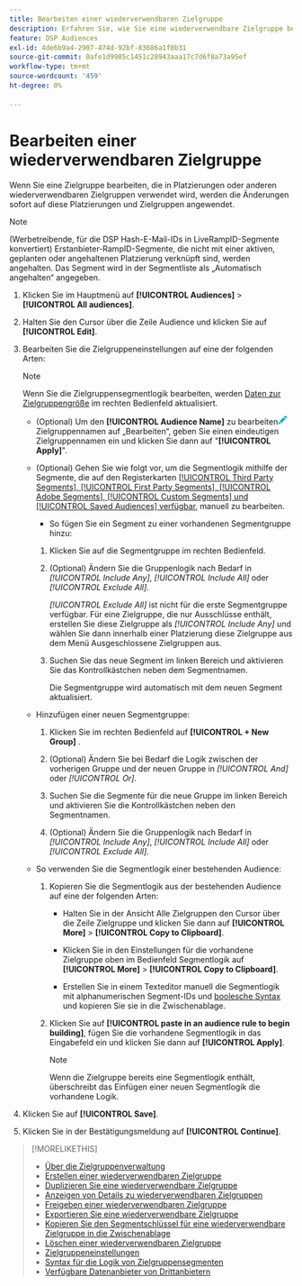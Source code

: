 ```yaml
---
title: Bearbeiten einer wiederverwendbaren Zielgruppe
description: Erfahren Sie, wie Sie eine wiederverwendbare Zielgruppe bearbeiten.
feature: DSP Audiences
exl-id: 4de6b9a4-2907-474d-92bf-83686a1f0b31
source-git-commit: 0afe1d9985c1451c28943aaa17c7d6f8a73a95ef
workflow-type: tm+mt
source-wordcount: '459'
ht-degree: 0%

---
```


# Bearbeiten einer wiederverwendbaren Zielgruppe

Wenn Sie eine Zielgruppe bearbeiten, die in Platzierungen oder anderen wiederverwendbaren Zielgruppen verwendet wird, werden die Änderungen sofort auf diese Platzierungen und Zielgruppen angewendet.<!-- verify -->

>[!NOTE]
>
>(Werbetreibende, für die DSP Hash-E-Mail-IDs in LiveRampID-Segmente konvertiert) Erstanbieter-RampID-Segmente, die nicht mit einer aktiven, geplanten oder angehaltenen Platzierung verknüpft sind, werden angehalten. Das Segment wird in der Segmentliste als „Automatisch angehalten“ angegeben.

1. Klicken Sie im Hauptmenü auf **[!UICONTROL Audiences]** > **[!UICONTROL All audiences]**.

1. Halten Sie den Cursor über die Zeile Audience und klicken Sie auf **[!UICONTROL Edit]**.

1. Bearbeiten Sie die Zielgruppeneinstellungen auf eine der folgenden Arten:

   >[!NOTE]
   >
   >Wenn Sie die Zielgruppensegmentlogik bearbeiten, werden [Daten zur Zielgruppengröße](audience-about.md) im rechten Bedienfeld aktualisiert.

   * (Optional) Um den **[!UICONTROL Audience Name]** zu bearbeiten![&#x200B; klicken Sie neben &#x200B;](/help/dsp/assets/edit.png) Zielgruppennamen auf „Bearbeiten“, geben Sie einen eindeutigen Zielgruppennamen ein und klicken Sie dann auf &quot;**[!UICONTROL Apply]**&quot;.

   * (Optional) Gehen Sie wie folgt vor, um die Segmentlogik mithilfe der Segmente, die auf den Registerkarten [[!UICONTROL Third Party Segments], [!UICONTROL First Party Segments], [!UICONTROL Adobe Segments], [!UICONTROL Custom Segments] und [!UICONTROL Saved Audiences] verfügbar &#x200B;](audience-settings.md), manuell zu bearbeiten.

      * So fügen Sie ein Segment zu einer vorhandenen Segmentgruppe hinzu:

      1. Klicken Sie auf die Segmentgruppe im rechten Bedienfeld.

      1. (Optional) Ändern Sie die Gruppenlogik nach Bedarf in *[!UICONTROL Include Any]*, *[!UICONTROL Include All]* oder *[!UICONTROL Exclude All]*.

         *[!UICONTROL Exclude All]* ist nicht für die erste Segmentgruppe verfügbar. Für eine Zielgruppe, die nur Ausschlüsse enthält, erstellen Sie diese Zielgruppe als *[!UICONTROL Include Any]* und wählen Sie dann innerhalb einer Platzierung diese Zielgruppe aus dem Menü Ausgeschlossene Zielgruppen aus.

      1. Suchen Sie das neue Segment im linken Bereich und aktivieren Sie das Kontrollkästchen neben dem Segmentnamen.

         Die Segmentgruppe wird automatisch mit dem neuen Segment aktualisiert.

   * Hinzufügen einer neuen Segmentgruppe:

      1. Klicken Sie im rechten Bedienfeld auf **[!UICONTROL + New Group]** .

      1. (Optional) Ändern Sie bei Bedarf die Logik zwischen der vorherigen Gruppe und der neuen Gruppe in *[!UICONTROL And]* oder *[!UICONTROL Or]*.

      1. Suchen Sie die Segmente für die neue Gruppe im linken Bereich und aktivieren Sie die Kontrollkästchen neben den Segmentnamen.

      1. (Optional) Ändern Sie die Gruppenlogik nach Bedarf in *[!UICONTROL Include Any]*, *[!UICONTROL Include All]* oder *[!UICONTROL Exclude All]*.

   * So verwenden Sie die Segmentlogik einer bestehenden Audience:

      1. Kopieren Sie die Segmentlogik aus der bestehenden Audience auf eine der folgenden Arten:

         * Halten Sie in der Ansicht Alle Zielgruppen den Cursor über die Zeile Zielgruppe und klicken Sie dann auf **[!UICONTROL More]** > **[!UICONTROL Copy to Clipboard]**.

         * Klicken Sie in den Einstellungen für die vorhandene Zielgruppe oben im Bedienfeld Segmentlogik auf **[!UICONTROL More]** > **[!UICONTROL Copy to Clipboard]**.

         * Erstellen Sie in einem Texteditor manuell die Segmentlogik mit alphanumerischen Segment-IDs und [boolesche Syntax](audience-segment-logic-syntax.md) und kopieren Sie sie in die Zwischenablage.

      1. Klicken Sie auf **[!UICONTROL paste in an audience rule to begin building]**, fügen Sie die vorhandene Segmentlogik in das Eingabefeld ein und klicken Sie dann auf **[!UICONTROL Apply]**.

         >[!NOTE]
         >
         >Wenn die Zielgruppe bereits eine Segmentlogik enthält, überschreibt das Einfügen einer neuen Segmentlogik die vorhandene Logik.

1. Klicken Sie auf **[!UICONTROL Save]**.

1. Klicken Sie in der Bestätigungsmeldung auf **[!UICONTROL Continue]**.

>[!MORELIKETHIS]
>
>* [Über die Zielgruppenverwaltung](audience-about.md)
>* [Erstellen einer wiederverwendbaren Zielgruppe](reusable-audience-create.md)
>* [Duplizieren Sie eine wiederverwendbare Zielgruppe](reusable-audience-duplicate.md)
>* [Anzeigen von Details zu wiederverwendbaren Zielgruppen](reusable-audience-view-details.md)
>* [Freigeben einer wiederverwendbaren Zielgruppe](reusable-audience-share.md)
>* [Exportieren Sie eine wiederverwendbare Zielgruppe](reusable-audience-export.md)
>* [Kopieren Sie den Segmentschlüssel für eine wiederverwendbare Zielgruppe in die Zwischenablage](reusable-audience-clipboard.md)
>* [Löschen einer wiederverwendbaren Zielgruppe](reusable-audience-delete.md)
>* [Zielgruppeneinstellungen](audience-settings.md)
>* [Syntax für die Logik von Zielgruppensegmenten](audience-segment-logic-syntax.md)
>* [Verfügbare Datenanbieter von Drittanbietern](third-party-data-providers.md)
